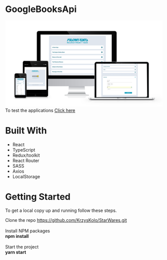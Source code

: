 # GoogleBooksApi
<img src="demo/demo.png" alt="StarWares" width="550px">
To test the applications <a target="_blank" href="http://web-projekt-1.net.pl/">Click here </a>

# Built With
 - React
 - TypeScript
 - Redux/toolkit
 - React Router
 - SASS
 - Axios
 - LocalStorage
 
# Getting Started

To get a local copy up and running follow these steps.

Clone the repo
https://github.com/KrzysKolo/StarWares.git
<br><br>
Install NPM packages <br>
<b> npm install </b> <br><br>
Start the project <br>
<b> yarn start </b>
